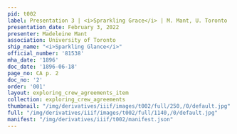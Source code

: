 ```yaml
---
pid: t002
label: Presentation 3 | <i>Sprarkling Grace</i> | M. Mant, U. Toronto | 2
presentation_date: February 3, 2022
presenter: Madeleine Mant
association: University of Toronto
ship_name: "<i>Sparkling Glance</i>"
official_number: '81538'
mha_date: '1896'
doc_date: '1896-06-18'
page_no: CA p. 2
doc_no: '2'
order: '001'
layout: exploring_crew_agreements_item
collection: exploring_crew_agreements
thumbnail: "/img/derivatives/iiif/images/t002/full/250,/0/default.jpg"
full: "/img/derivatives/iiif/images/t002/full/1140,/0/default.jpg"
manifest: "/img/derivatives/iiif/t002/manifest.json"
---
```


